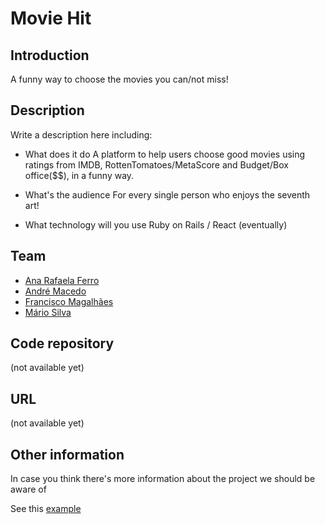 # Movie Hit

## Introduction

A funny way to choose the movies you can/not miss!

## Description

Write a description here including: 

 * What does it do
A platform to help users choose good movies using ratings from IMDB,
RottenTomatoes/MetaScore and Budget/Box office($$), in a funny way.


 * What's the audience 
For every single person who enjoys the seventh art!


 * What technology will you use 
 Ruby on Rails / React (eventually)

## Team

 * [Ana Rafaela Ferro](https://pixels.camp/anarafaelaferro)
 * [André Macedo](https://pixels.camp/andrefrmacedo)
 * [Francisco Magalhães](https://pixels.camp/franciscomsm)
 * [Mário Silva](https://pixels.camp/mjgsilva)

## Code repository

(not available yet)

## URL 

(not available yet)

## Other information

In case you think there's more information about the project we should be aware of

See this [example][1]

[1]: nobull_bot.md
